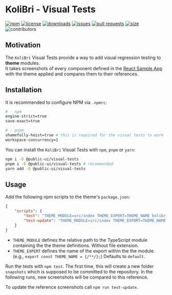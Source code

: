 # KoliBri - Visual Tests

[![npm](https://img.shields.io/npm/v/@public-ui/visual-tests)](https://www.npmjs.com/package/@public-ui/components)
[![license](https://img.shields.io/npm/l/@public-ui/visual-tests)](https://github.com/public-ui/kolibri/blob/main/LICENSE)
[![downloads](https://img.shields.io/npm/dt/@public-ui/visual-tests)](https://www.npmjs.com/package/@public-ui/visual-tests)
[![issues](https://img.shields.io/github/issues/public-ui/kolibri)](https://github.com/public-ui/kolibri/issues)
[![pull requests](https://img.shields.io/github/issues-pr/public-ui/kolibri)](https://github.com/public-ui/kolibri/pulls)
[![size](https://img.shields.io/bundlephobia/min/@public-ui/visual-tests)](https://bundlephobia.com/result?p=@public-ui/visual-tests)
![contributors](https://img.shields.io/github/contributors/public-ui/kolibri)

## Motivation

The `KoliBri` Visual Tests provide a way to add visual regression testing to **theme** modules.  
It takes screenshots of every component defined in the [React Sample App](https://github.com/public-ui/kolibri/tree/develop/packages/samples/react) with the theme applied and compares them to their references.

## Installation

It is recommended to configure NPM via `.npmrc`:

```bash
# - npm
engine-strict=true
save-exact=true

# - pnpm
shamefully-hoist=true # this is required for the visual tests to work
workspace-concurrency=1
```

You can install the `KoliBri` Visual Tests with `npm`, `pnpm` or `yarn`:

```bash
npm i -D @public-ui/visual-tests
pnpm i -D @public-ui/visual-tests # recommended
yarn add -D @public-ui/visual-tests
```

## Usage

Add the following npm scripts to the theme's `package.json`:

```json
{
	"scripts": {
		"test": "THEME_MODULE=src/index THEME_EXPORT=THEME_NAME kolibri-visual-test",
		"test-update": "THEME_MODULE=src/index THEME_EXPORT=THEME_NAME kolibri-visual-test --update-snapshots"
	}
}
```

- `THEME_MODULE` defines the relative path to the TypeScript module containing the the theme definitions. Without file extension.
- `THEME_EXPERT` defines the name of the export within the the module. (e.g., `export const THEME_NAME = {/**/};`) Defaults to `default`.

Run the tests with `npm test`. The first time, this will create a new folder `snapshots` which is supposed to be committed to the repository.
In the following runs, new screenshots will be compared to this reference.

To update the reference screenshots call `npm run test-update`.
